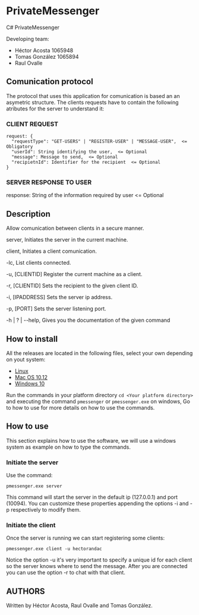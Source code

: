 # PrivateMessenger
C# PrivateMessenger

Developing team:
* Héctor Acosta 1065948
* Tomas González 1065894
* Raul Ovalle 

## Comunication protocol
The protocol that uses this application for comunication is based an an asymetric structure. The clients requests have to contain the following atributes for the server to understand it:

### CLIENT REQUEST
```
request: {
  "requestType": "GET-USERS" | "REGISTER-USER" | "MESSAGE-USER",  <= Obligatory
  "userId": String identifying the user,  <= Optional
  "message": Message to send,  <= Optional
  "recipietnId": Identifier for the recipient  <= Optional
}
```

### SERVER RESPONSE TO USER
response: String of the information required by user  <= Optional

## Description
Allow comunication between clients in a secure manner.

  server, 
  Initiates the server in the current machine.

  client,
  Initiates a client comunication.

  -lc,
  List clients connected.
  
  -u, [CLIENTID]
  Register the current machine as a client.
  
  -r, [CLIENTID]
  Sets the recipient to the given client ID.

  -i, [IPADDRESS]
  Sets the server ip address.

  -p, [PORT]
  Sets the server listening port.
  
  -h | ? | --help,
  Gives you the documentation of the given command

## How to install
All the releases are located in the following files, select your own depending on yout system:
* [Linux](https://github.com/hectorandac/PrivateMessenger/tree/master/bin/Release/netcoreapp2.0/linux-x64/publish)
* [Mac OS 10.12](https://github.com/hectorandac/PrivateMessenger/tree/master/bin/Release/netcoreapp2.0/osx.10.12-x64/publish)
* [Windows 10](https://github.com/hectorandac/PrivateMessenger/tree/master/bin/Release/netcoreapp2.0/win10-x64/publish)

Run the commands in your platform directory ```cd <Your platform directory>``` and executing the command ```pmessenger``` or ```pmessenger.exe``` on windows, Go to how to use for more details on how to use the commands.

## How to use
This section explains how to use the software, we will use a windows system as example on how to type the commands.

### Initiate the server
Use the command:
```
pmessenger.exe server
```
This command will start the server in the default ip (127.0.0.1) and port (10094). You can customize these properties appending the options -i and -p respectively to modify them.

### Initiate the client
Once the server is running we can start registering some clients:
```
pmessenger.exe client -u hectorandac
```
Notice the option -u it's very important to specify a unique id for each client so the server knows where to send the message. After you are connected you can use the option -r <Client ID> to chat with that client.

## AUTHORS
Written by Héctor Acosta, Raul Ovalle and Tomas González.

